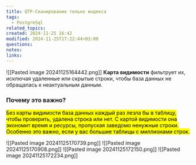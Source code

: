 ```yaml
---
title: QTP-Сканирование только индекса
tags:
  - PostgreSql
related_topics: 
created: 2024-11-25 16:42
modified: 2024-11-25T17:22:44+03:00
questions: 
notes: 
links: 
---
```



![[Pasted image 20241125164442.png]]
**Карта видимости** фильтрует их, исключая удаленные или скрытые строки, чтобы база данных не обращалась к неактуальным данным.
### Почему это важно?
<mark class="hltr-yellow">Без карты видимости база данных каждый раз лезла бы в таблицу, чтобы проверить, удалена строка или нет. С картой видимости она экономит время и ресурсы, пропуская заведомо ненужные строки. Особенно это важно, если у вас большие таблицы с миллионами строк.</mark>

![[Pasted image 20241125170739.png]]
![[Pasted image 20241125170908.png]]
![[Pasted image 20241125172150.png]]
![[Pasted image 20241125172234.png]]
